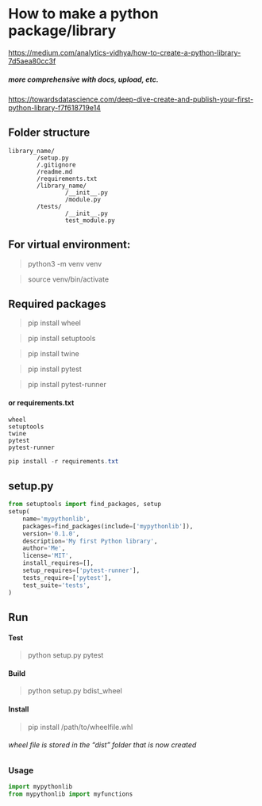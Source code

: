 
# How to make a python package/library

https://medium.com/analytics-vidhya/how-to-create-a-python-library-7d5aea80cc3f

##### *more comprehensive with docs, upload, etc.*
https://towardsdatascience.com/deep-dive-create-and-publish-your-first-python-library-f7f618719e14

## Folder structure
```
library_name/
        /setup.py
        /.gitignore
        /readme.md
        /requirements.txt
        /library_name/
                /__init__.py
                /module.py
        /tests/
                /__init__.py
                test_module.py
```


## For virtual environment:

> python3 -m venv venv

> source venv/bin/activate

## Required packages

> pip install wheel

> pip install setuptools

> pip install twine

> pip install pytest

> pip install pytest-runner

#### or requirements.txt
```text
wheel
setuptools
twine
pytest
pytest-runner
```

```powershell
pip install -r requirements.txt
```


## setup.py

```python
from setuptools import find_packages, setup
setup(
    name='mypythonlib',
    packages=find_packages(include=['mypythonlib']),
    version='0.1.0',
    description='My first Python library',
    author='Me',
    license='MIT',
    install_requires=[],
    setup_requires=['pytest-runner'],
    tests_require=['pytest'],
    test_suite='tests',
)
```

## Run

#### Test

> python setup.py pytest

#### Build

> python setup.py bdist_wheel

#### Install
> pip install /path/to/wheelfile.whl

 ######  *wheel file is stored in the “dist” folder that is now created*

### Usage

```python
import mypythonlib
from mypythonlib import myfunctions
```
